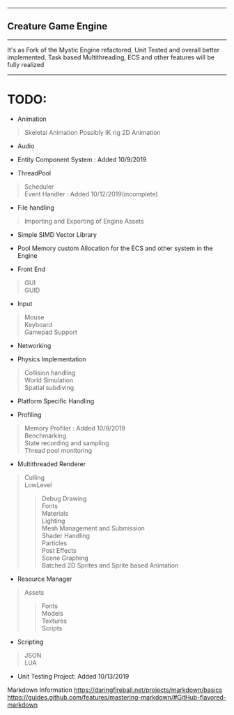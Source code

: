 

___
## Creature Game Engine
___

It's as Fork of the Mystic Engine refactored, Unit Tested and overall better implemented. Task based Multithreading, ECS and other features will be fully realized

___
# TODO:
* Animation <br>
> Skeletal Animation Possibly IK rig
> 2D Animation

* Audio <br>

* Entity Component System : Added 10/9/2019 <br>

* ThreadPool <br>
> Scheduler <br>
> Event Handler : Added 10/12/2019(incomplete) <br>

* File handling <br>
> Importing and Exporting of Engine Assets <br>

* Simple SIMD Vector Library <br>

* Pool Memory custom Allocation for the ECS and other system in the Engine <br>

* Front End <br>
> GUI <br>
> GUID <br>

* Input <br>
> Mouse <br>
> Keyboard <br>
> Gamepad Support <br>

* Networking <br>

* Physics Implementation <br>
> Collision handling <br>
> World Simulation <br>
> Spatial subdiving <br>

* Platform Specific Handling  <br>

* Profiling <br>
> Memory Profiler    :         Added 10/9/2019 <br>
> Benchmarking <br>
> State recording and sampling <br>
> Thread pool monitoring <br>

* Multithreaded Renderer <br>
> Culling <br>
> LowLevel <br>
>> Debug Drawing <br>
>> Fonts <br>
>> Materials <br>
>> Lighting <br>
>> Mesh Management and Submission <br>
>> Shader Handling <br>
> Particles <br>
> Post Effects <br>
> Scene Graphing <br>
> Batched 2D Sprites and Sprite based Animation

* Resource Manager <br>
> Assets <br>
>> Fonts <br>
>> Models <br>
>> Textures <br>
>> Scripts <br>

* Scripting <br>
> JSON <br>
> LUA <br>

* Unit Testing Project: Added 10/13/2019 <br>



Markdown Information
https://daringfireball.net/projects/markdown/basics
https://guides.github.com/features/mastering-markdown/#GitHub-flavored-markdown